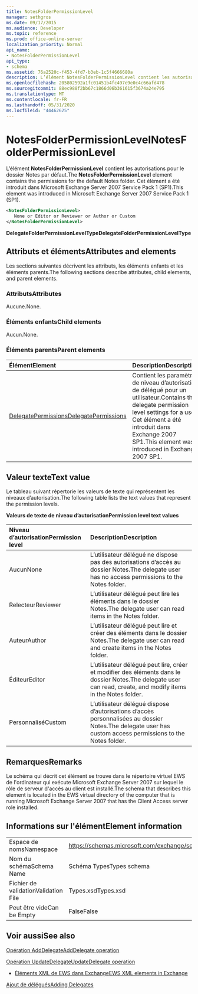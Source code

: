 ```yaml
---
title: NotesFolderPermissionLevel
manager: sethgros
ms.date: 09/17/2015
ms.audience: Developer
ms.topic: reference
ms.prod: office-online-server
localization_priority: Normal
api_name:
- NotesFolderPermissionLevel
api_type:
- schema
ms.assetid: 76a2520c-f453-4fd7-b3eb-1c5f4666680a
description: L’élément NotesFolderPermissionLevel contient les autorisations pour le dossier Notes par défaut. Cet élément a été introduit dans Microsoft Exchange Server 2007 Service Pack 1 (SP1).
ms.openlocfilehash: 205802592a1fc01451b4fc497e9e0c4c66afd478
ms.sourcegitcommit: 88ec988f2bb67c1866d06b361615f3674a24e795
ms.translationtype: MT
ms.contentlocale: fr-FR
ms.lasthandoff: 05/31/2020
ms.locfileid: "44462625"
---
```

# <a name="notesfolderpermissionlevel"></a><span data-ttu-id="6bcbb-104">NotesFolderPermissionLevel</span><span class="sxs-lookup"><span data-stu-id="6bcbb-104">NotesFolderPermissionLevel</span></span>

<span data-ttu-id="6bcbb-105">L’élément **NotesFolderPermissionLevel** contient les autorisations pour le dossier Notes par défaut.</span><span class="sxs-lookup"><span data-stu-id="6bcbb-105">The **NotesFolderPermissionLevel** element contains the permissions for the default Notes folder.</span></span> <span data-ttu-id="6bcbb-106">Cet élément a été introduit dans Microsoft Exchange Server 2007 Service Pack 1 (SP1).</span><span class="sxs-lookup"><span data-stu-id="6bcbb-106">This element was introduced in Microsoft Exchange Server 2007 Service Pack 1 (SP1).</span></span> 
  
```xml
<NotesFolderPermissionLevel>
   None or Editor or Reviewer or Author or Custom
</NotesFolderPermissionLevel>
```

 <span data-ttu-id="6bcbb-107">**DelegateFolderPermissionLevelType**</span><span class="sxs-lookup"><span data-stu-id="6bcbb-107">**DelegateFolderPermissionLevelType**</span></span>
## <a name="attributes-and-elements"></a><span data-ttu-id="6bcbb-108">Attributs et éléments</span><span class="sxs-lookup"><span data-stu-id="6bcbb-108">Attributes and elements</span></span>

<span data-ttu-id="6bcbb-109">Les sections suivantes décrivent les attributs, les éléments enfants et les éléments parents.</span><span class="sxs-lookup"><span data-stu-id="6bcbb-109">The following sections describe attributes, child elements, and parent elements.</span></span>
  
### <a name="attributes"></a><span data-ttu-id="6bcbb-110">Attributs</span><span class="sxs-lookup"><span data-stu-id="6bcbb-110">Attributes</span></span>

<span data-ttu-id="6bcbb-111">Aucune.</span><span class="sxs-lookup"><span data-stu-id="6bcbb-111">None.</span></span>
  
### <a name="child-elements"></a><span data-ttu-id="6bcbb-112">Éléments enfants</span><span class="sxs-lookup"><span data-stu-id="6bcbb-112">Child elements</span></span>

<span data-ttu-id="6bcbb-113">Aucun.</span><span class="sxs-lookup"><span data-stu-id="6bcbb-113">None.</span></span>
  
### <a name="parent-elements"></a><span data-ttu-id="6bcbb-114">Éléments parents</span><span class="sxs-lookup"><span data-stu-id="6bcbb-114">Parent elements</span></span>

|<span data-ttu-id="6bcbb-115">**Élément**</span><span class="sxs-lookup"><span data-stu-id="6bcbb-115">**Element**</span></span>|<span data-ttu-id="6bcbb-116">**Description**</span><span class="sxs-lookup"><span data-stu-id="6bcbb-116">**Description**</span></span>|
|:-----|:-----|
|[<span data-ttu-id="6bcbb-117">DelegatePermissions</span><span class="sxs-lookup"><span data-stu-id="6bcbb-117">DelegatePermissions</span></span>](delegatepermissions.md) <br/> |<span data-ttu-id="6bcbb-118">Contient les paramètres de niveau d’autorisation de délégué pour un utilisateur.</span><span class="sxs-lookup"><span data-stu-id="6bcbb-118">Contains the delegate permission level settings for a user.</span></span> <span data-ttu-id="6bcbb-119">Cet élément a été introduit dans Exchange 2007 SP1.</span><span class="sxs-lookup"><span data-stu-id="6bcbb-119">This element was introduced in Exchange 2007 SP1.</span></span>  <br/> |
   
## <a name="text-value"></a><span data-ttu-id="6bcbb-120">Valeur texte</span><span class="sxs-lookup"><span data-stu-id="6bcbb-120">Text value</span></span>

<span data-ttu-id="6bcbb-121">Le tableau suivant répertorie les valeurs de texte qui représentent les niveaux d’autorisation.</span><span class="sxs-lookup"><span data-stu-id="6bcbb-121">The following table lists the text values that represent the permission levels.</span></span>
  
<span data-ttu-id="6bcbb-122">**Valeurs de texte de niveau d’autorisation**</span><span class="sxs-lookup"><span data-stu-id="6bcbb-122">**Permission level text values**</span></span>

|<span data-ttu-id="6bcbb-123">**Niveau d’autorisation**</span><span class="sxs-lookup"><span data-stu-id="6bcbb-123">**Permission level**</span></span>|<span data-ttu-id="6bcbb-124">**Description**</span><span class="sxs-lookup"><span data-stu-id="6bcbb-124">**Description**</span></span>|
|:-----|:-----|
|<span data-ttu-id="6bcbb-125">Aucun</span><span class="sxs-lookup"><span data-stu-id="6bcbb-125">None</span></span>  <br/> |<span data-ttu-id="6bcbb-126">L’utilisateur délégué ne dispose pas des autorisations d’accès au dossier Notes.</span><span class="sxs-lookup"><span data-stu-id="6bcbb-126">The delegate user has no access permissions to the Notes folder.</span></span>  <br/> |
|<span data-ttu-id="6bcbb-127">Relecteur</span><span class="sxs-lookup"><span data-stu-id="6bcbb-127">Reviewer</span></span>  <br/> |<span data-ttu-id="6bcbb-128">L’utilisateur délégué peut lire les éléments dans le dossier Notes.</span><span class="sxs-lookup"><span data-stu-id="6bcbb-128">The delegate user can read items in the Notes folder.</span></span>  <br/> |
|<span data-ttu-id="6bcbb-129">Auteur</span><span class="sxs-lookup"><span data-stu-id="6bcbb-129">Author</span></span>  <br/> |<span data-ttu-id="6bcbb-130">L’utilisateur délégué peut lire et créer des éléments dans le dossier Notes.</span><span class="sxs-lookup"><span data-stu-id="6bcbb-130">The delegate user can read and create items in the Notes folder.</span></span>  <br/> |
|<span data-ttu-id="6bcbb-131">Éditeur</span><span class="sxs-lookup"><span data-stu-id="6bcbb-131">Editor</span></span>  <br/> |<span data-ttu-id="6bcbb-132">L’utilisateur délégué peut lire, créer et modifier des éléments dans le dossier Notes.</span><span class="sxs-lookup"><span data-stu-id="6bcbb-132">The delegate user can read, create, and modify items in the Notes folder.</span></span>  <br/> |
|<span data-ttu-id="6bcbb-133">Personnalisé</span><span class="sxs-lookup"><span data-stu-id="6bcbb-133">Custom</span></span>  <br/> |<span data-ttu-id="6bcbb-134">L’utilisateur délégué dispose d’autorisations d’accès personnalisées au dossier Notes.</span><span class="sxs-lookup"><span data-stu-id="6bcbb-134">The delegate user has custom access permissions to the Notes folder.</span></span>  <br/> |
   
## <a name="remarks"></a><span data-ttu-id="6bcbb-135">Remarques</span><span class="sxs-lookup"><span data-stu-id="6bcbb-135">Remarks</span></span>

<span data-ttu-id="6bcbb-136">Le schéma qui décrit cet élément se trouve dans le répertoire virtuel EWS de l'ordinateur qui exécute Microsoft Exchange Server 2007 sur lequel le rôle de serveur d'accès au client est installé.</span><span class="sxs-lookup"><span data-stu-id="6bcbb-136">The schema that describes this element is located in the EWS virtual directory of the computer that is running Microsoft Exchange Server 2007 that has the Client Access server role installed.</span></span>
  
## <a name="element-information"></a><span data-ttu-id="6bcbb-137">Informations sur l'élément</span><span class="sxs-lookup"><span data-stu-id="6bcbb-137">Element information</span></span>

|||
|:-----|:-----|
|<span data-ttu-id="6bcbb-138">Espace de noms</span><span class="sxs-lookup"><span data-stu-id="6bcbb-138">Namespace</span></span>  <br/> |https://schemas.microsoft.com/exchange/services/2006/types  <br/> |
|<span data-ttu-id="6bcbb-139">Nom du schéma</span><span class="sxs-lookup"><span data-stu-id="6bcbb-139">Schema Name</span></span>  <br/> |<span data-ttu-id="6bcbb-140">Schéma Types</span><span class="sxs-lookup"><span data-stu-id="6bcbb-140">Types schema</span></span>  <br/> |
|<span data-ttu-id="6bcbb-141">Fichier de validation</span><span class="sxs-lookup"><span data-stu-id="6bcbb-141">Validation File</span></span>  <br/> |<span data-ttu-id="6bcbb-142">Types.xsd</span><span class="sxs-lookup"><span data-stu-id="6bcbb-142">Types.xsd</span></span>  <br/> |
|<span data-ttu-id="6bcbb-143">Peut être vide</span><span class="sxs-lookup"><span data-stu-id="6bcbb-143">Can be Empty</span></span>  <br/> |<span data-ttu-id="6bcbb-144">False</span><span class="sxs-lookup"><span data-stu-id="6bcbb-144">False</span></span>  <br/> |
   
## <a name="see-also"></a><span data-ttu-id="6bcbb-145">Voir aussi</span><span class="sxs-lookup"><span data-stu-id="6bcbb-145">See also</span></span>



[<span data-ttu-id="6bcbb-146">Opération AddDelegate</span><span class="sxs-lookup"><span data-stu-id="6bcbb-146">AddDelegate operation</span></span>](adddelegate-operation.md)
  
[<span data-ttu-id="6bcbb-147">Opération UpdateDelegate</span><span class="sxs-lookup"><span data-stu-id="6bcbb-147">UpdateDelegate operation</span></span>](updatedelegate-operation.md)


- [<span data-ttu-id="6bcbb-148">Éléments XML de EWS dans Exchange</span><span class="sxs-lookup"><span data-stu-id="6bcbb-148">EWS XML elements in Exchange</span></span>](ews-xml-elements-in-exchange.md)


[<span data-ttu-id="6bcbb-149">Ajout de délégués</span><span class="sxs-lookup"><span data-stu-id="6bcbb-149">Adding Delegates</span></span>](https://msdn.microsoft.com/library/3a744150-66a3-4a13-9433-793603ba5038%28Office.15%29.aspx)

